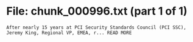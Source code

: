 ﻿# File: chunk_000996.txt (part 1 of 1)
```
After nearly 15 years at PCI Security Standards Council (PCI SSC), Jeremy King, Regional VP, EMEA, r... READ MORE
```

